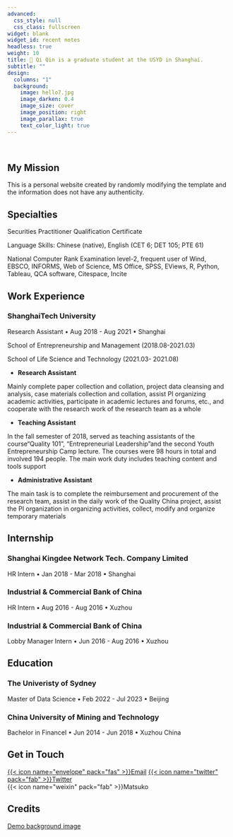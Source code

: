 ```yaml
---
advanced:
  css_style: null
  css_class: fullscreen
widget: blank
widget_id: recent notes
headless: true
weight: 10
title: 👋 Qi Qin is a graduate student at the USYD in Shanghai.
subtitle: ""
design:
  columns: "1"
  background:
    image: hello7.jpg
    image_darken: 0.4
    image_size: cover
    image_position: right
    image_parallax: true
    text_color_light: true
---
```

​

## My Mission

This is a personal website created by randomly modifying the template and the information does not have any authenticity.



## Specialties

Securities Practitioner Qualification Certificate

Language Skills: Chinese (native), English (CET 6; DET 105; PTE 61)

National Computer Rank Examination level-2, frequent user of Wind, EBSCO, INFORMS, Web of Science, MS Office, SPSS, EViews, R, Python, Tableau, QCA software, Citespace, Incite



## Work Experience

### ShanghaiTech University

Research Assistant • Aug 2018 - Aug 2021 • Shanghai

School of Entrepreneurship and Management (2018.08-2021.03)

School of Life Science and Technology (2021.03- 2021.08)

* **Research Assistant**

Mainly complete paper collection and collation, project data cleansing and analysis, case materials collection and collation, assist PI organizing academic activities, participate in academic lectures and forums, etc., and cooperate with the research work of the research team as a whole

* **Teaching Assistant**

In the fall semester of 2018, served as teaching assistants of the course“Quality 101”, “Entrepreneurial Leadership”and the second Youth Entrepreneurship Camp lecture. The courses were 98 hours in total and involved 194 people. The main work duty includes teaching content and tools support

* **Administrative Assistant**

The main task is to complete the reimbursement and procurement of the research team, assist in the daily work of the Quality China project, assist the PI organization in organizing activities, collect, modify and organize temporary materials



## Internship

### **Shanghai Kingdee Network Tech. Company Limited**

HR Intern • Jan 2018 - Mar 2018 • Shanghai

### **Industrial & Commercial Bank of China** 

HR Intern • Aug 2016 - Aug 2016 • Xuzhou

### **Industrial & Commercial Bank of China**

Lobby Manager Intern • Jun 2016 - Aug 2016 • Xuzhou



## Education

### The Univeristy of Sydney

Master of Data Science • Feb 2022 - Jul 2023 • Beijing

### China University of Mining and Technology

Bachelor in FinanceI • Jun 2014 - Jun 2018 • Xuzhou China



## Get in Touch

[{{< icon name="envelope" pack="fas" >}}Email](mailto:me@example.com)
[{{< icon name="twitter" pack="fab" >}}Twitter](https://twitter.com/wowchemy)\
{{< icon name="weixin" pack="fab" >}}Matsuko  

## Credits

[Demo background image](https://unsplash.com/photos/mNSOLgnDGzA)